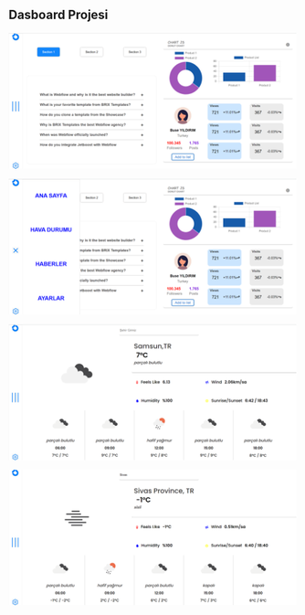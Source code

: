 ## Dasboard Projesi

![](image/home.png)

![](image/home-2.png)

![](image/weather.png)

![](image/weather-2.png)